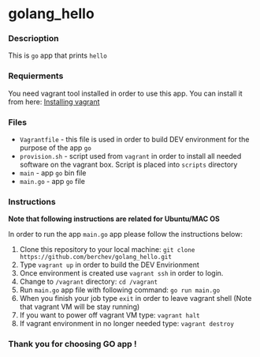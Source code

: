 # golang_hello

### Descrioption 

This is `go` app that prints `hello`

### Requierments

You need vagrant tool installed in order to use this app.
You can install it from here: [Installing vagrant](https://www.vagrantup.com/docs/installation/)

### Files
- `Vagrantfile` - this file is used in order to build DEV environment for the purpose of the app `go`
- `provision.sh` - script used from `vagrant` in order to install all needed software on the vagrant box. Script is placed into `scripts` directory
- `main` - app `go` bin file
- `main.go` - app `go` file

### Instructions
**Note that following instructions are related for Ubuntu/MAC OS**

In order to run the app `main.go` app please follow the instructions below:

1. Clone this repository to your local machine: `git clone https://github.com/berchev/golang_hello.git`
2. Type `vagrant up` in order to build the DEV Envirionment
3. Once environment is created use `vagrant ssh` in order to login.
4. Change to `/vagrant` directory: `cd /vagrant`
5. Run `main.go` app file with following command: `go run main.go`
6. When you finish your job type `exit` in order to leave vagrant shell (Note that vagrant VM will be stay running)
7. If you want to power off vagrant VM type: `vagrant halt`
8. If vagrant environment in no longer needed type: `vagrant destroy`


### Thank you for choosing GO app !

